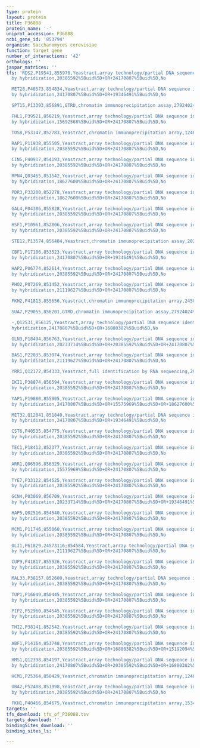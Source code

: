 ```yaml
---
type: protein
layout: protein
title: P36088
protein_name: '-'
uniprot_accession: P36088
ncbi_gene_id: '853794'
organism: Saccharomyces cerevisiae
function: target gene
number_of_interactions: '42'
orthologs: ''
jaspar_matrices: ''
tfs: 'RDS2,P19541,855970,Yeastract,array technology/partial DNA sequence identification
  by hybridization,20385592%5Buid%5D+OR+24170807%5Buid%5D,No

  MET28,P40573,854834,Yeastract,array technology/partial DNA sequence identification
  by hybridization,24170807%5Buid%5D+OR+19346491%5Buid%5D,No

  SPT15,P13393,856891,GTRD,chromatin immunoprecipitation assay,27924024%5Buid%5D,No

  FHL1,P39521,856219,Yeastract,array technology/partial DNA sequence identification
  by hybridization,15692568%5Buid%5D+OR+24170807%5Buid%5D,No

  TOS8,P53147,852783,Yeastract,chromatin immunoprecipitation array,12464632%5Buid%5D+OR+24170807%5Buid%5D,No

  RAP1,P11938,855505,Yeastract,array technology/partial DNA sequence identification
  by hybridization,20385592%5Buid%5D+OR+24170807%5Buid%5D,No

  CIN5,P40917,854193,Yeastract,array technology/partial DNA sequence identification
  by hybridization,20385592%5Buid%5D+OR+24170807%5Buid%5D,No

  RPN4,Q03465,851542,Yeastract,array technology/partial DNA sequence identification
  by hybridization,18627600%5Buid%5D+OR+24170807%5Buid%5D,No

  PDR3,P33200,852278,Yeastract,array technology/partial DNA sequence identification
  by hybridization,18627600%5Buid%5D+OR+24170807%5Buid%5D,No

  GAL4,P04386,855828,Yeastract,array technology/partial DNA sequence identification
  by hybridization,20385592%5Buid%5D+OR+24170807%5Buid%5D,No

  HSF1,P10961,852806,Yeastract,array technology/partial DNA sequence identification
  by hybridization,20385592%5Buid%5D+OR+24170807%5Buid%5D,No

  STE12,P13574,856484,Yeastract,chromatin immunoprecipitation assay,20237471%5Buid%5D+OR+24170807%5Buid%5D,No

  CBF1,P17106,853523,Yeastract,array technology/partial DNA sequence identification
  by hybridization,24170807%5Buid%5D+OR+19346491%5Buid%5D,No

  HAP2,P06774,852614,Yeastract,array technology/partial DNA sequence identification
  by hybridization,20385592%5Buid%5D+OR+24170807%5Buid%5D,No

  PHO2,P07269,851452,Yeastract,array technology/partial DNA sequence identification
  by hybridization,21119627%5Buid%5D+OR+24170807%5Buid%5D,No

  FKH2,P41813,855656,Yeastract,chromatin immunoprecipitation array,24504085%5Buid%5D+OR+24170807%5Buid%5D,No

  SUA7,P29055,856201,GTRD,chromatin immunoprecipitation assay,27924024%5Buid%5D,No

  -,Q12531,856125,Yeastract,array technology/partial DNA sequence identification by
  hybridization,24170807%5Buid%5D+OR+16880382%5Buid%5D,No

  GLN3,P18494,856763,Yeastract,array technology/partial DNA sequence identification
  by hybridization,20233714%5Buid%5D+OR+20385592%5Buid%5D+OR+24170807%5Buid%5D,No

  BAS1,P22035,853974,Yeastract,array technology/partial DNA sequence identification
  by hybridization,21119627%5Buid%5D+OR+24170807%5Buid%5D,No

  YRR1,Q12172,854333,Yeastract,full identification by RNA sequencing,29208650%5Buid%5D+OR+24170807%5Buid%5D,No

  IKI1,P38874,856594,Yeastract,array technology/partial DNA sequence identification
  by hybridization,20385592%5Buid%5D+OR+24170807%5Buid%5D,No

  YAP1,P19880,855005,Yeastract,array technology/partial DNA sequence identification
  by hybridization,24170807%5Buid%5D+OR+15575969%5Buid%5D+OR+18627600%5Buid%5D+OR+16880382%5Buid%5D,No

  MET32,Q12041,851840,Yeastract,array technology/partial DNA sequence identification
  by hybridization,24170807%5Buid%5D+OR+19346491%5Buid%5D,No

  CST6,P40535,854775,Yeastract,array technology/partial DNA sequence identification
  by hybridization,20385592%5Buid%5D+OR+24170807%5Buid%5D,No

  TEC1,P18412,852377,Yeastract,array technology/partial DNA sequence identification
  by hybridization,20385592%5Buid%5D+OR+24170807%5Buid%5D,No

  ARR1,Q06596,856329,Yeastract,array technology/partial DNA sequence identification
  by hybridization,15575969%5Buid%5D+OR+24170807%5Buid%5D,No

  TYE7,P33122,854525,Yeastract,array technology/partial DNA sequence identification
  by hybridization,20385592%5Buid%5D+OR+24170807%5Buid%5D,No

  GCN4,P03069,856709,Yeastract,array technology/partial DNA sequence identification
  by hybridization,20233714%5Buid%5D+OR+24170807%5Buid%5D+OR+19346491%5Buid%5D,No

  HAP5,Q02516,854540,Yeastract,array technology/partial DNA sequence identification
  by hybridization,20385592%5Buid%5D+OR+24170807%5Buid%5D,No

  MCM1,P11746,855060,Yeastract,array technology/partial DNA sequence identification
  by hybridization,20385592%5Buid%5D+OR+24170807%5Buid%5D,No

  OLI1,P61829,24573116;854584,Yeastract,array technology/partial DNA sequence identification
  by hybridization,21119627%5Buid%5D+OR+24170807%5Buid%5D,No

  CUP9,P41817,855926,Yeastract,array technology/partial DNA sequence identification
  by hybridization,20385592%5Buid%5D+OR+24170807%5Buid%5D,No

  MAL33,P38157,852600,Yeastract,array technology/partial DNA sequence identification
  by hybridization,20385592%5Buid%5D+OR+24170807%5Buid%5D,No

  TUP1,P16649,850445,Yeastract,array technology/partial DNA sequence identification
  by hybridization,20385592%5Buid%5D+OR+24170807%5Buid%5D,No

  PIP2,P52960,854545,Yeastract,array technology/partial DNA sequence identification
  by hybridization,20385592%5Buid%5D+OR+24170807%5Buid%5D,No

  THI2,P38141,852542,Yeastract,array technology/partial DNA sequence identification
  by hybridization,20385592%5Buid%5D+OR+24170807%5Buid%5D,No

  ABF1,P14164,853748,Yeastract,array technology/partial DNA sequence identification
  by hybridization,20385592%5Buid%5D+OR+16880382%5Buid%5D+OR+15192094%5Buid%5D+OR+24170807%5Buid%5D+OR+17158163%5Buid%5D,No

  HMS1,Q12398,854197,Yeastract,array technology/partial DNA sequence identification
  by hybridization,24170807%5Buid%5D+OR+20385592%5Buid%5D+OR+16880382%5Buid%5D,No

  HCM1,P25364,850429,Yeastract,chromatin immunoprecipitation array,12464632%5Buid%5D+OR+24170807%5Buid%5D,No

  UBA2,P52488,851998,Yeastract,array technology/partial DNA sequence identification
  by hybridization,20385592%5Buid%5D+OR+24170807%5Buid%5D,No

  FKH1,P40466,854675,Yeastract,chromatin immunoprecipitation array,15343339%5Buid%5D+OR+24504085%5Buid%5D+OR+24170807%5Buid%5D,No'
targets: ''
tfs_download: tfs_of_P36088.tsv
targets_download: ''
bindingSites_download: ''
binding_sites_ls: ''

---
```

